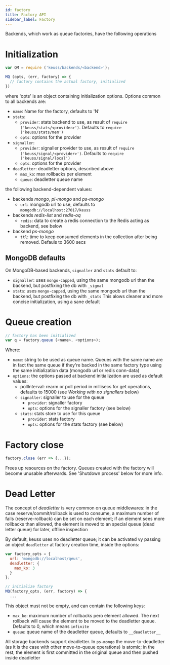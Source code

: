 ```yaml
---
id: factory
title: Factory API
sidebar_label: Factory
---
```


Backends, which work as queue factories, have the following operations

# Initialization
```javascript
var QM = require ('keuss/backends/<backend>');

MQ (opts, (err, factory) => {
  // factory contains the actual factory, initialized
})
```

where 'opts' is an object containing initialization options. Options common to all backends are:
* `name`: Name for the factory, defaults to 'N'
* `stats`:
  * `provider`: stats backend to use, as result of `require ('keuss/stats/<provider>')`. Defaults to `require ('keuss/stats/mem')`
  * `opts`: options for the provider
* `signaller`:
  * `provider`: signaller provider to use, as result of `require ('keuss/signal/<provider>')`. Defaults to `require ('keuss/signal/local')`
  * `opts`: options for the provider
* `deadletter`: deadletter options, described above
  * `max_ko`: max rollbacks per element
  * `queue`: deadletter queue name

the following backend-dependent values:
* backends *mongo*, *pl-mongo* and *ps-mongo*
   * `url`: mongodb url to use, defaults to `mongodb://localhost:27017/keuss`
* backends *redis-list* and *redis-oq*
  * `redis`: data to create a redis connection to the Redis acting as backend, see below
* backend *ps-mongo*
  * `ttl`: time to keep consumed elements in the collection after being removed. Defauls to 3600 secs

## MongoDB defaults
On MongoDB-based backends, `signaller` and `stats` default to:
* `signaller`: uses `mongo-capped`, using the same mongodb url than the backend, but postfixing the db with `_signal`
* `stats`: uses `mongo-capped`, using the same mongodb url than the backend, but postfixing the db with `_stats`
This alows cleaner and more concise initialization, using a sane default

# Queue creation
```javascript
// factory has been initialized
var q = factory.queue (<name>, <options>);
```
Where:

* `name`: string to be used as queue name. Queues with the same name are in fact the same queue if they're backed in the same factory type using the same initialization data (mongodb url or redis conn-data)
* `options`: the options passed at backend initialization are used as default values:
  * pollInterval: rearm or poll period in millisecs for get operations, defaults to 15000 (see *Working with no signallers* below)
  * `signaller`: signaller to use for the queue
    * `provider`: signaller factory
    * `opts`: options for the signaller factory (see below)
  * `stats`: stats store to use for this queue
    * `provider`: stats factory
    * `opts`: options for the stats factory (see below)

# Factory close
```javascript
factory.close (err => {...});
```
Frees up resources on the factory. Queues created with the factory will become unusable afterwards. See 'Shutdown process' below for more info.

# Dead Letter
The concept of *deadletter* is very common on queue middlewares: in the case reserve/commit/rollback is used to consume, a maximum number of fails (reserve-rollback) can be set on each element; if an element sees more rollbacks than allowed, the element is moved to an special queue (dead letter queue) for later, offline inspection

By default, keuss uses no deadletter queue; it can be activated vy passing an object `deadletter` at factory creation time, inside the options:
```javascript
var factory_opts = {
  url: 'mongodb://localhost/qeus',
  deadletter: {
    max_ko: 3
  }
};

// initialize factory
MQ(factory_opts, (err, factory) => {
  ...
```
This object must not be empty, and can contain the following keys:
* `max_ko`: maximum number of rollbacks pero element allowed. The next rollback will cause the element to be moved to the deadletter queue. Defaults to 0, which means `infinite`
* `queue`: queue name of the deadletter queue, defaults to `__deadletter__`

All storage backends support deadletter. In `ps-mongo` the move-to-deadletter (as it is the case with other move-to-queue operations) is atomic; in the rest, the element is first committed in the original queue and then pushed inside deadletter
